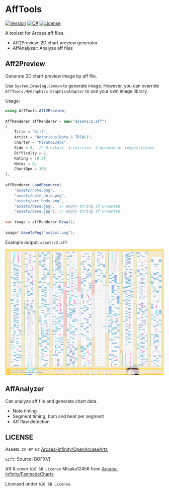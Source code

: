 # AffTools

[![Version](https://img.shields.io/badge/AffTools-2.0-coral)](#)
[![C#](https://img.shields.io/badge/.NET-6.0-blue)](#)
[![License](https://img.shields.io/static/v1?label=LICENSE&message=616%20SB&color=1f1e33)](/LICENSE)

A toolset for Arcaea aff files.

- Aff2Preview: 2D chart preview generator
- AffAnalyzer: Analyze aff files

## Aff2Preview

Generate 2D chart preview image by aff file.

Use `System.Drawing.Common` to generate image. However, you can override `AffTools.MyGraphics.GraphicsAdapter` to use your own image library.

Usage:

```csharp
using AffTools.Aff2Preview;

AffRenderer affRenderer = new("assets/2.aff")
{
    Title = "Gift",
    Artist = "Notorious(Nota & TRIAL)",
    Charter = "Misaka12456",
    Side = 0,  // 0:hikari  1:tairitsu  2:dynamix or tempestissimo
    Difficulty = 2,
    Rating = 10.3f,
    Notes = 0,
    ChartBpm = 200,
};

affRenderer.LoadResource(
    "assets/note.png",
    "assets/note_hold.png",
    "assets/arc_body.png",
    "assets/base.jpg",  // empty string if unwanted
    "assets/base.jpg"); // empty string if unwanted

var image = affRenderer.Draw();

image?.SaveToPng("output.png");

```

Example output: `assets/2.aff`

![example](output.jpg)

## AffAnalyzer

Can analyze aff file and generate chart data.

- Note timing
- Segment timing, bpm and beat per segment
- Aff flaw detection

## LICENSE

Assets: `CC-BY-NC` [Arcaea-Infinity/OpenArcaeaArts](https://github.com/Arcaea-Infinity/OpenArcaeaArts)

`Gift`:  Source: BOFXVI

Aff & cover `616 SB License` Misaka12456 from [Arcaea-Infinity/FanmadeCharts](https://github.com/Arcaea-Infinity/FanmadeCharts)

Licensed under `616 SB License`.
